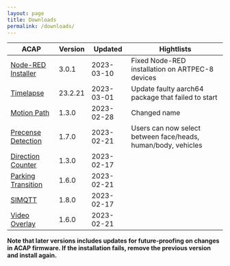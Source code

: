 ```yaml
---
layout: page
title: Downloads
permalink: /downloads/
---
```


|ACAP | Version| Updated | Hightlists|
|------------------------ |---------- |------------ |-------------------------- |
|[Node-RED Installer](https://acap.juhlin.me/package/Nodered) |3.0.1 |2023-03-10 | Fixed Node-RED installation on ARTPEC-8 devices |
|[Timelapse](https://acap.juhlin.me/package/timelapseme) |23.2.21 |2023-03-01 | Update faulty aarch64 package that failed to start |
|[Motion Path](https://acap.juhlin.me/package/MotionPath) |1.3.0 |2023-02-28 | Changed name |
|[Precense Detection](https://acap.juhlin.me/package/presence) |1.7.0 |2023-02-21 | Users can now select between face/heads, human/body, vehicles|
|[Direction Counter](https://acap.juhlin.me/package/directioncounter) |1.3.0 |2023-02-17 | |
|[Parking Transition](https://acap.juhlin.me/package/parking) |1.6.0 |2023-02-21 | |
|[SIMQTT](https://acap.juhlin.me/package/simqtt) |1.8.0 |2023-02-17 | 
|[Video Overlay](https://acap.juhlin.me/package/xoverlay) |1.6.0 |2023-02-21 | |

**Note that later versions includes updates for future-proofing on changes in ACAP firmware.  If the installation fails, remove the previous version and install again.**
